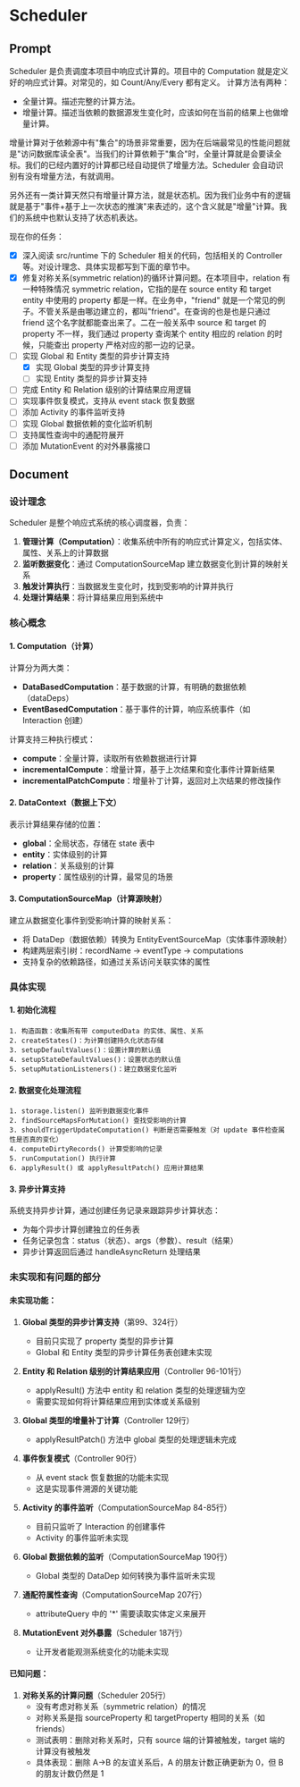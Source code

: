 # Scheduler
## Prompt

Scheduler 是负责调度本项目中响应式计算的。项目中的 Computation 就是定义好的响应式计算。对常见的，如 Count/Any/Every 都有定义。
计算方法有两种：
- 全量计算。描述完整的计算方法。
- 增量计算。描述当依赖的数据源发生变化时，应该如何在当前的结果上也做增量计算。

增量计算对于依赖源中有"集合"的场景非常重要，因为在后端最常见的性能问题就是"访问数据库读全表"。当我们的计算依赖于"集合"时，全量计算就是会要读全标。我们的已经内置好的计算都已经自动提供了增量方法。Scheduler 会自动识别有没有增量方法，有就调用。

另外还有一类计算天然只有增量计算方法，就是状态机。因为我们业务中有的逻辑就是基于"事件+基于上一次状态的推演"来表述的，这个含义就是"增量"计算。我们的系统中也默认支持了状态机表达。

现在你的任务：
- [x] 深入阅读 src/runtime 下的 Scheduler 相关的代码，包括相关的 Controller 等。对设计理念、具体实现都写到下面的章节中。
- [x] 修复对称关系(symmetric relation)的循环计算问题。在本项目中，relation 有一种特殊情况 symmetric relation，它指的是在 source entity 和 target entity 中使用的 property 都是一样。在业务中，"friend" 就是一个常见的例子。不管关系是由哪边建立的，都叫"friend"。在查询的也是也是只通过 friend 这个名字就都能查出来了。二在一般关系中 source 和 target 的 property 不一样，我们通过 property 查询某个 entity 相应的 relation 的时候，只能查出 property 严格对应的那一边的记录。
- [ ] 实现 Global 和 Entity 类型的异步计算支持
  - [x] 实现 Global 类型的异步计算支持
  - [ ] 实现 Entity 类型的异步计算支持
- [ ] 完成 Entity 和 Relation 级别的计算结果应用逻辑
- [ ] 实现事件恢复模式，支持从 event stack 恢复数据
- [ ] 添加 Activity 的事件监听支持
- [ ] 实现 Global 数据依赖的变化监听机制
- [ ] 支持属性查询中的通配符展开
- [ ] 添加 MutationEvent 的对外暴露接口

## Document

### 设计理念

Scheduler 是整个响应式系统的核心调度器，负责：
1. **管理计算（Computation）**：收集系统中所有的响应式计算定义，包括实体、属性、关系上的计算数据
2. **监听数据变化**：通过 ComputationSourceMap 建立数据变化到计算的映射关系
3. **触发计算执行**：当数据发生变化时，找到受影响的计算并执行
4. **处理计算结果**：将计算结果应用到系统中

### 核心概念

#### 1. Computation（计算）
计算分为两大类：
- **DataBasedComputation**：基于数据的计算，有明确的数据依赖（dataDeps）
- **EventBasedComputation**：基于事件的计算，响应系统事件（如 Interaction 创建）

计算支持三种执行模式：
- **compute**：全量计算，读取所有依赖数据进行计算
- **incrementalCompute**：增量计算，基于上次结果和变化事件计算新结果
- **incrementalPatchCompute**：增量补丁计算，返回对上次结果的修改操作

#### 2. DataContext（数据上下文）
表示计算结果存储的位置：
- **global**：全局状态，存储在 state 表中
- **entity**：实体级别的计算
- **relation**：关系级别的计算  
- **property**：属性级别的计算，最常见的场景

#### 3. ComputationSourceMap（计算源映射）
建立从数据变化事件到受影响计算的映射关系：
- 将 DataDep（数据依赖）转换为 EntityEventSourceMap（实体事件源映射）
- 构建两层索引树：recordName -> eventType -> computations
- 支持复杂的依赖路径，如通过关系访问关联实体的属性

### 具体实现

#### 1. 初始化流程
```
1. 构造函数：收集所有带 computedData 的实体、属性、关系
2. createStates()：为计算创建持久化状态存储
3. setupDefaultValues()：设置计算的默认值
4. setupStateDefaultValues()：设置状态的默认值
5. setupMutationListeners()：建立数据变化监听
```

#### 2. 数据变化处理流程
```
1. storage.listen() 监听到数据变化事件
2. findSourceMapsForMutation() 查找受影响的计算
3. shouldTriggerUpdateComputation() 判断是否需要触发（对 update 事件检查属性是否真的变化）
4. computeDirtyRecords() 计算受影响的记录
5. runComputation() 执行计算
6. applyResult() 或 applyResultPatch() 应用计算结果
```

#### 3. 异步计算支持
系统支持异步计算，通过创建任务记录来跟踪异步计算状态：
- 为每个异步计算创建独立的任务表
- 任务记录包含：status（状态）、args（参数）、result（结果）
- 异步计算返回后通过 handleAsyncReturn 处理结果

### 未实现和有问题的部分

#### 未实现功能：
1. **Global 类型的异步计算支持**（第99、324行）
   - 目前只实现了 property 类型的异步计算
   - Global 和 Entity 类型的异步计算任务表创建未实现

2. **Entity 和 Relation 级别的计算结果应用**（Controller 96-101行）
   - applyResult() 方法中 entity 和 relation 类型的处理逻辑为空
   - 需要实现如何将计算结果应用到实体或关系级别

3. **Global 类型的增量补丁计算**（Controller 129行）
   - applyResultPatch() 方法中 global 类型的处理逻辑未完成

4. **事件恢复模式**（Controller 90行）
   - 从 event stack 恢复数据的功能未实现
   - 这是实现事件溯源的关键功能

5. **Activity 的事件监听**（ComputationSourceMap 84-85行）
   - 目前只监听了 Interaction 的创建事件
   - Activity 的事件监听未实现

6. **Global 数据依赖的监听**（ComputationSourceMap 190行）
   - Global 类型的 DataDep 如何转换为事件监听未实现

7. **通配符属性查询**（ComputationSourceMap 207行）
   - attributeQuery 中的 '*' 需要读取实体定义来展开

8. **MutationEvent 对外暴露**（Scheduler 187行）
   - 让开发者能观测系统变化的功能未实现

#### 已知问题：
1. **对称关系的计算问题**（Scheduler 205行）
   - 没有考虑对称关系（symmetric relation）的情况
   - 对称关系是指 sourceProperty 和 targetProperty 相同的关系（如 friends）
   - 测试表明：删除对称关系时，只有 source 端的计算被触发，target 端的计算没有被触发
   - 具体表现：删除 A->B 的友谊关系后，A 的朋友计数正确更新为 0，但 B 的朋友计数仍然是 1

